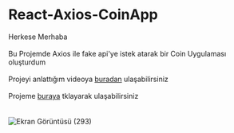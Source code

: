 # React-Axios-CoinApp
Herkese Merhaba <br> <br>
Bu Projemde Axios ile fake api'ye istek atarak bir Coin Uygulaması oluşturdum <br> <br>
Projeyi anlattığım videoya [buradan](https://youtu.be/qYmxN4oADzE) ulaşabilirsiniz <br> <br>
Projeme [buraya](https://tugba-gundogdu.netlify.app) tklayarak ulaşabilirsiniz <br> <br> <br>
![Ekran Görüntüsü (293)](https://user-images.githubusercontent.com/78304413/230729414-b842048b-2884-40fd-8f01-7421ccc3f110.png)


